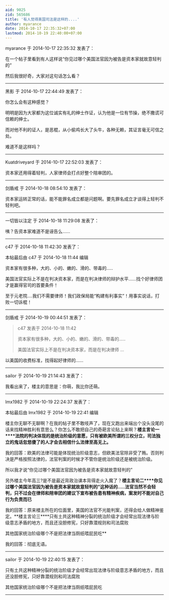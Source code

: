 ```yaml
---
aid: 9025
zid: 565686
title: '有人觉得美国司法是这样的....'
author: myarance
date: 2014-10-17 22:35:32+07:00
lastmod: 2014-10-19 22:40:00+07:00
---
```


myarance 于 2014-10-17 22:35:32 发表了：

在一个帖子里看到有人这样说“你见过哪个美国法官因为被告是资本家就故意轻判的”

然后我很好奇，大家对这句话怎么看？

---------

黑影 于 2014-10-17 22:44:49 发表了：

你怎么会有这种感觉？

明明是因为大家都为这位诚实有礼的绅士作证，认为他是一位有节操，绝不撒谎可信赖的绅士。

而对他不利的证人，是恶棍，从小偷鸡长大了头牛，各种无赖，其证言毫无可信之处。

难道不是这样吗？

---------

Kuatdriveyard 于 2014-10-17 22:52:03 发表了：

资本家还用得着轻判，人家律师会打点好整个陪审团的。

---------

剑盾戒 于 2014-10-18 08:54:10 发表了：

资本家运转正常的话，能不能罪名成立都是问题啊。要先罪名成立才谈得上轻判不轻判吧。

---------

一切皆以注定 于 2014-10-18 11:29:08 发表了：

咦？告资本家难道不是诬告么……

---------

c47 于 2014-10-18 11:42:30 发表了：

本帖最后由 c47 于 2014-10-18 11:44 编辑 

资本家有很多种，大的、小的、嫩的、滑的、带毒的.....

美国法官实际上不是在判决资本家，而是在判决律师的辩护水平......找个好律师团才是赢得官司的首要条件！

至于元老院....我们不需要律师！我们政保局能“构建有利事实”！用事实说话，打败一切诉棍！

---------

剑盾戒 于 2014-10-19 00:44:51 发表了：

> c47 发表于 2014-10-18 11:42
> 
> 资本家有很多种，大的、小的、嫩的、滑的、带毒的.....
> 
> 美国法官实际上不是在判决资本家，而是在判决律师 ...



以美国的收费标准，找得起好律师的......

---------

sailor 于 2014-10-19 21:14:43 发表了：

我看出来了，楼主的意思是：你萌，我比你还萌。

---------

lmx1982 于 2014-10-19 22:24:37 发表了：

本帖最后由 lmx1982 于 2014-10-19 22:41 编辑 

楼主你无聊不无聊啊？在我的帖子里不敢吱声了，现在又跑出来端出个没头没尾的话来找精神胜利有意思么？你怎么不敢把自己的奇葩言论贴上来啊？**楼主言论一****法院的判决体现的是统治阶级的意愿，只有被欧美所谓的三权分立，司法独立的鬼话忽悠傻了的人才会去相信什么法律至高无上。**

我的回答：欧美的法律可能是体现统治阶级意志，但欧美法官除非受了贿。否则判决是严格按照法律的，法官判案的时候才不管你是统治阶级还是被统治阶级。

所以我才说“你见过哪个美国法官因为被告是资本家就故意轻判的”

另外楼主今年高三?是不是最近背政治课本背得走火入魔了？**楼主言论二****你见过哪个美国法官因为被告是资本家就故意轻判的”这种话的.....法官当然不会轻判，只不过会在律师和陪审团的建议下宣布被告患有精神疾病，案发时不能对自己行为负责而已**

我的回答：原来楼主所在的位面里，美国的法官不光能判案，还得会给人做精神鉴定。**楼主言论三****只有土共这种精神分裂的统治阶级才会经常出现法律与阶级意志矛盾的地方，而且还没胆修宪，只好靠潜规则和司法腐败

其他国家统治阶级哪个不是把法律当厕纸喂屁民吃**

我的回答：彻底无语。

---------

sailor 于 2014-10-19 22:40:15 发表了：

只有土共这种精神分裂的统治阶级才会经常出现法律与阶级意志矛盾的地方，而且还没胆修宪，只好靠潜规则和司法腐败

其他国家统治阶级哪个不是把法律当厕纸喂屁民吃

---------

